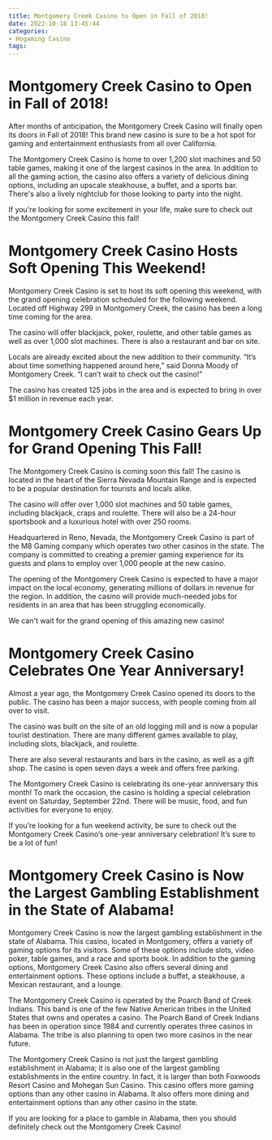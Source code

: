 ```yaml
---
title: Montgomery Creek Casino to Open in Fall of 2018!
date: 2022-10-18 13:45:44
categories:
- Hogaming Casino
tags:
---
```



#  Montgomery Creek Casino to Open in Fall of 2018!

After months of anticipation, the Montgomery Creek Casino will finally open its doors in Fall of 2018! This brand new casino is sure to be a hot spot for gaming and entertainment enthusiasts from all over California.

The Montgomery Creek Casino is home to over 1,200 slot machines and 50 table games, making it one of the largest casinos in the area. In addition to all the gaming action, the casino also offers a variety of delicious dining options, including an upscale steakhouse, a buffet, and a sports bar. There's also a lively nightclub for those looking to party into the night.

If you're looking for some excitement in your life, make sure to check out the Montgomery Creek Casino this fall!

#  Montgomery Creek Casino Hosts Soft Opening This Weekend!

Montgomery Creek Casino is set to host its soft opening this weekend, with the grand opening celebration scheduled for the following weekend. Located off Highway 299 in Montgomery Creek, the casino has been a long time coming for the area.

The casino will offer blackjack, poker, roulette, and other table games as well as over 1,000 slot machines. There is also a restaurant and bar on site.

Locals are already excited about the new addition to their community. “It’s about time something happened around here,” said Donna Moody of Montgomery Creek. “I can’t wait to check out the casino!”

The casino has created 125 jobs in the area and is expected to bring in over $1 million in revenue each year.

#  Montgomery Creek Casino Gears Up for Grand Opening This Fall!

The Montgomery Creek Casino is coming soon this fall! The casino is located in the heart of the Sierra Nevada Mountain Range and is expected to be a popular destination for tourists and locals alike.

The casino will offer over 1,000 slot machines and 50 table games, including blackjack, craps and roulette. There will also be a 24-hour sportsbook and a luxurious hotel with over 250 rooms.

Headquartered in Reno, Nevada, the Montgomery Creek Casino is part of the M8 Gaming company which operates two other casinos in the state. The company is committed to creating a premier gaming experience for its guests and plans to employ over 1,000 people at the new casino.

The opening of the Montgomery Creek Casino is expected to have a major impact on the local economy, generating millions of dollars in revenue for the region. In addition, the casino will provide much-needed jobs for residents in an area that has been struggling economically.

We can't wait for the grand opening of this amazing new casino!

#  Montgomery Creek Casino Celebrates One Year Anniversary!

Almost a year ago, the Montgomery Creek Casino opened its doors to the public. The casino has been a major success, with people coming from all over to visit.

The casino was built on the site of an old logging mill and is now a popular tourist destination. There are many different games available to play, including slots, blackjack, and roulette.

There are also several restaurants and bars in the casino, as well as a gift shop. The casino is open seven days a week and offers free parking.

The Montgomery Creek Casino is celebrating its one-year anniversary this month! To mark the occasion, the casino is holding a special celebration event on Saturday, September 22nd. There will be music, food, and fun activities for everyone to enjoy.

If you’re looking for a fun weekend activity, be sure to check out the Montgomery Creek Casino’s one-year anniversary celebration! It’s sure to be a lot of fun!

#  Montgomery Creek Casino is Now the Largest Gambling Establishment in the State of Alabama!

Montgomery Creek Casino is now the largest gambling establishment in the state of Alabama. This casino, located in Montgomery, offers a variety of gaming options for its visitors. Some of these options include slots, video poker, table games, and a race and sports book. In addition to the gaming options, Montgomery Creek Casino also offers several dining and entertainment options. These options include a buffet, a steakhouse, a Mexican restaurant, and a lounge.

The Montgomery Creek Casino is operated by the Poarch Band of Creek Indians. This band is one of the few Native American tribes in the United States that owns and operates a casino. The Poarch Band of Creek Indians has been in operation since 1984 and currently operates three casinos in Alabama. The tribe is also planning to open two more casinos in the near future.

The Montgomery Creek Casino is not just the largest gambling establishment in Alabama; it is also one of the largest gambling establishments in the entire country. In fact, it is larger than both Foxwoods Resort Casino and Mohegan Sun Casino. This casino offers more gaming options than any other casino in Alabama. It also offers more dining and entertainment options than any other casino in the state.

If you are looking for a place to gamble in Alabama, then you should definitely check out the Montgomery Creek Casino!